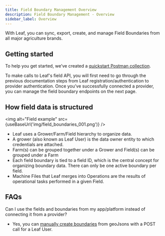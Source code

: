 ```yaml
---
title: Field Boundary Management Overview
description: Field Boundary Management - Overview
sidebar_label: Overview
---
```


[1]: https://github.com/Leaf-Agriculture/Leaf-quickstart-Postman-collection
[2]: https://docs.withleaf.io/docs/field_boundary_management_endpoints#create-a-field

With Leaf, you can sync, export, create, and manage Field Boundaries from all major agriculture brands.

## Getting started
To help you get started, we’ve created a [quickstart Postman collection][1].

To make calls to Leaf's field API, you will first need to go through the previous documentation steps from Leaf registration/authentication to provider authentication. Once you’ve successfully connected a provider, you can manage the field boundary endpoints on the next page. 


## How field data is structured
<img alt="Field example" src={useBaseUrl('img/field_boundaries_001.png')} />
- Leaf uses a Grower/Farm/Field hierarchy to organize data.
- A grower (also known as Leaf User) is the data owner entity to which credentials are attached.
- Farm(s) can be grouped together under a Grower and Field(s) can be grouped under a Farm
- Each field boundary is tied to a field ID, which is the central concept for organizing boundary data. There can only be one active boundary per field.
- Machine Files that Leaf merges into Operations are the results of operational tasks performed in a given Field.


## FAQs
Can I use the fields and boundaries from my app/platform instead of connecting it from a provider? 
- Yes, you can [manually create boundaries][2] from geoJsons with a POST call for a Leaf User.
